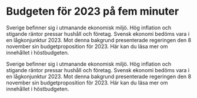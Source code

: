 # Budgeten för 2023 på fem minuter

Sverige befinner sig i utmanande ekonomisk miljö. Hög inflation och stigande räntor pressar hushåll och företag. Svensk ekonomi bedöms vara i en lågkonjunktur 2023. Mot denna bakgrund presenterade regeringen den 8 november sin budgetproposition för 2023. Här kan du läsa mer om innehållet i höstbudgeten.

Sverige befinner sig i utmanande ekonomisk miljö. Hög inflation och stigande räntor pressar hushåll och företag. Svensk ekonomi bedöms vara i en lågkonjunktur 2023. Mot denna bakgrund presenterade regeringen den 8 november sin budgetproposition för 2023. Här kan du läsa mer om innehållet i höstbudgeten.

